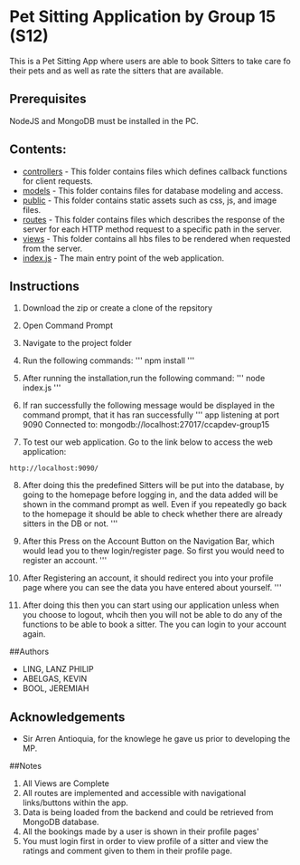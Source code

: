 # Pet Sitting Application by Group 15 (S12)

This is a Pet Sitting App where users are able to book Sitters to take care fo their pets and as well as rate the sitters that are available.

## Prerequisites 
NodeJS and MongoDB must be installed in the PC.

## Contents:

- [controllers](https://github.com/ccapdev1920T2/s12g15/tree/master/controllers) - This folder contains files which defines callback functions for client requests.
- [models](https://github.com/ccapdev1920T2/s12g15/tree/master/models) - This folder contains files for database modeling and access.
- [public](https://github.com/ccapdev1920T2/s12g15/tree/master/public) - This folder contains static assets such as css, js, and image files.
- [routes](https://github.com/ccapdev1920T2/s12g15/tree/master/routes) - This folder contains files which describes the response of the server for each HTTP method request to a specific path in the server.
- [views](https://github.com/ccapdev1920T2/s12g15/tree/master/views) - This folder contains all hbs files to be rendered when requested from the server.
- [index.js](https://github.com/ccapdev1920T2/s12g15/blob/master/index.js) - The main entry point of the web application.

## Instructions
1. Download the zip or create a clone of the repsitory
2. Open Command Prompt 
3. Navigate to the project folder 
4. Run the following commands:
'''
npm install
'''
5. After running the installation,run the following command:
'''
node index.js
'''
6. If ran successfully the following message would be displayed in the command prompt, that it has ran successfully 
'''
app listening at port 9090
Connected to: mongodb://localhost:27017/ccapdev-group15

7. To test our web application. Go to the link below to access the web application:
```
http://localhost:9090/
```
8. After doing this the predefined Sitters will be put into the database, by going to the homepage before logging in, and the data added will be shown in the command prompt as well. Even if you repeatedly go back to the homepage it should be able to check whether there are already sitters in the DB or not.
'''

9. After this Press on the Account Button on the Navigation Bar, which would lead you to thew login/register page. So first you would need to register an account.
'''

10. After Registering an account, it should redirect you into your profile page where you can see the data you have entered about yourself. 
'''

11. After doing this then you can start using our application unless when you choose to logout, whcih then you will not be able to do any of the functions to be able to book a sitter. The you can login to your account again.

##Authors
* LING, LANZ PHILIP	
* ABELGAS, KEVIN
* BOOL, JEREMIAH

## Acknowledgements
* Sir Arren Antioquia, for the knowlege he gave us prior to developing the MP.

##Notes
1) All Views are Complete
2) All routes are implemented and accessible with navigational links/buttons within the app. 
3) Data is being loaded from the backend and could be retrieved from MongoDB database.
4) All the bookings made by a user is shown in their profile pages'
5) You must login first in order to view profile of a sitter and view the ratings and comment given to them in their profile page.
